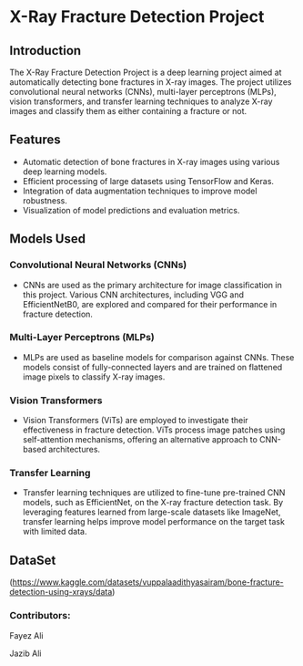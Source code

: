 # X-Ray Fracture Detection Project

## Introduction

The X-Ray Fracture Detection Project is a deep learning project aimed at automatically detecting bone fractures in X-ray images. The project utilizes convolutional neural networks (CNNs), multi-layer perceptrons (MLPs), vision transformers, and transfer learning techniques to analyze X-ray images and classify them as either containing a fracture or not.

## Features

- Automatic detection of bone fractures in X-ray images using various deep learning models.
- Efficient processing of large datasets using TensorFlow and Keras.
- Integration of data augmentation techniques to improve model robustness.
- Visualization of model predictions and evaluation metrics.

## Models Used

### Convolutional Neural Networks (CNNs)
- CNNs are used as the primary architecture for image classification in this project. Various CNN architectures, including VGG and EfficientNetB0, are explored and compared for their performance in fracture detection.

### Multi-Layer Perceptrons (MLPs)
- MLPs are used as baseline models for comparison against CNNs. These models consist of fully-connected layers and are trained on flattened image pixels to classify X-ray images.

### Vision Transformers
- Vision Transformers (ViTs) are employed to investigate their effectiveness in fracture detection. ViTs process image patches using self-attention mechanisms, offering an alternative approach to CNN-based architectures.

### Transfer Learning
- Transfer learning techniques are utilized to fine-tune pre-trained CNN models, such as EfficientNet, on the X-ray fracture detection task. By leveraging features learned from large-scale datasets like ImageNet, transfer learning helps improve model performance on the target task with limited data.

## DataSet

(https://www.kaggle.com/datasets/vuppalaadithyasairam/bone-fracture-detection-using-xrays/data)
### Contributors: 
Fayez Ali

Jazib Ali
